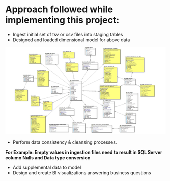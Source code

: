 # Approach followed while implementing this project:

 - Ingest initial set of tsv or csv files into staging tables
 - Designed and loaded dimensional model for above data
 
 ![Image](DimensionalModel.PNG)
 
 - Perform data consistency & cleansing processes.
 
 **For Example: Empty values in ingestion files need to result in SQL Server column Nulls and Data type conversion**
 
 - Add supplemental data to model
 - Design and create BI visualizations answering business questions
 
 
